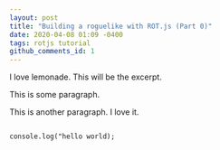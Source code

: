 ```yaml
---
layout: post
title: "Building a roguelike with ROT.js (Part 0)"
date: 2020-04-08 01:09 -0400
tags: rotjs tutorial
github_comments_id: 1
---
```


I love lemonade. This will be the excerpt.

This is some paragraph.

This is another paragraph. I love it.

<pre class="code" data-lang="js">
<code>
console.log("hello world);
</code>
</pre>
